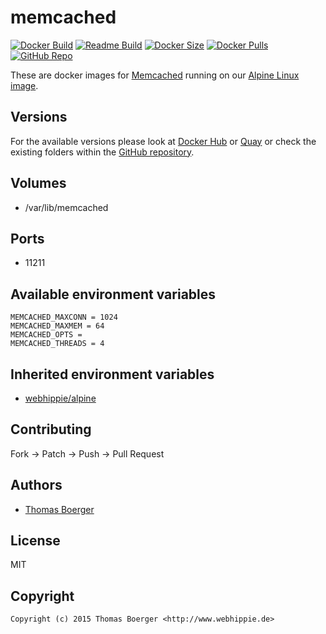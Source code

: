 # memcached

[![Docker Build](https://github.com/dockhippie/memcached/workflows/docker/badge.svg)](https://github.com/dockhippie/memcached/actions?query=workflow%3Adocker) [![Readme Build](https://github.com/dockhippie/memcached/workflows/readme/badge.svg)](https://github.com/dockhippie/memcached/actions?query=workflow%3Areadme) [![Docker Size](https://img.shields.io/docker/image-size/webhippie/memcached/latest)](#) [![Docker Pulls](https://img.shields.io/docker/pulls/webhippie/memcached)](https://hub.docker.com/r/webhippie/memcached) [![GitHub Repo](https://img.shields.io/badge/github-repo-yellowgreen)](https://github.com/dockhippie/memcached)

These are docker images for [Memcached](http://memcached.org) running on our [Alpine Linux image](https://github.com/dockhippie/alpine).

## Versions

For the available versions please look at [Docker Hub](https://hub.docker.com/r/webhippie/memcached/tags) or [Quay](https://quay.io/repository/webhippie/memcached?tab=tags) or check the existing folders within the [GitHub repository](https://github.com/dockhippie/memcached).

## Volumes

* /var/lib/memcached

## Ports

* 11211

## Available environment variables

```console
MEMCACHED_MAXCONN = 1024
MEMCACHED_MAXMEM = 64
MEMCACHED_OPTS =
MEMCACHED_THREADS = 4
```

## Inherited environment variables

*  [webhippie/alpine](https://github.com/dockhippie/alpine#available-environment-variables)

## Contributing

Fork -> Patch -> Push -> Pull Request

## Authors

*  [Thomas Boerger](https://github.com/tboerger)

## License

MIT

## Copyright

```console
Copyright (c) 2015 Thomas Boerger <http://www.webhippie.de>
```
